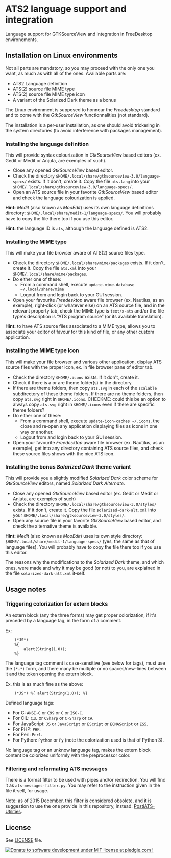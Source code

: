 ATS2 language support and integration
=====================================
Language support for GTKSourceView and integration in FreeDesktop environements.

Installation on Linux environments
----------------------------------

Not all parts are mandatory, so you may proceed with the only one you want,
as much as with all of the ones. Available parts are:

  * ATS2 Language definition
  * ATS(2) source file MIME type
  * ATS(2) source file MIME type icon
  * A variant of the Solarized Dark theme as a bonus

The Linux environment is supposed to honnour the *Freedesktop* standard and
to come with the *GtkSourceView* functionnalities (not standard).

The installation is a per‑user installation, as one should avoid trickering in
the system directories (to avoid interference with packages management).

### Installing the language definition

This will provide syntax colourization in *GtkSourceView* based editors 
(ex. Gedit or Medit or Anjuta, are exemples of such).

  * Close any opened *GtkSourceView* based editor.
  * Check the directory `$HOME/.local/share/gtksourceview-3.0/language-specs/`
    exists. If it don't, create it. Copy the file `ats.lang` into your
    `$HOME/.local/share/gtksourceview-3.0/language-specs/`.
  * Open an ATS source file in your favorite *GtkSourceView* based editor and
    check the language colourization is applied.

**Hint:** *Medit* (also known as *MooEdit*) uses its own language definitions
directory: `$HOME/.local/share/medit-1/language-specs/`. You will probably
have to copy the file there too if you use this editor.

**Hint:** the language ID is `ats`, although the language defined is ATS2.

### Installing the MIME type

This will make your file browser aware of ATS(2) source files type.

  * Check the directory `$HOME/.local/share/mime/packages` exists. If it
    don't, create it. Copy the file `ats.xml` into your
    `$HOME/.local/share/mime/packages`.
  * Do either one of these:
     + From a command shell,
       execute `update-mime-database ~/.local/share/mime`
     + Logout from and login back to your GUI session.
  * Open your favourite *Freedesktop* aware file browser (ex. Nautilus, as
    an exemple), right‑click (or whatever else) on an ATS source file, and
    in the relevant property tab, check the MIME type is `text/x-ats` and/or
    the file type's description is “ATS program source” (or its available
    translation).

**Hint:** to have ATS source files associated to a MIME type, allows you to
associate your editor of favour for this kind of file, or any other custom
application.

### Installing the MIME type icon

This will make your file browser and various other application, display
ATS source files with the proper icon, ex. in file browser pane of editor tab.

  * Check the directory `$HOME/.icons` exists. If it don't, create it.
  * Check if there is a or are theme folder(s) in the directory.
  * If there are theme folders, then copy `ats.svg` in each of the `scalable`
    subdirectory of these theme folders. If there are no theme folders, then
    copy `ats.svg` right in `$HOME/.icons`. CHECKME: could this be an option
    to always copy `ats.svg` right in `$HOME/.icons` even if there are
    specific theme folders?
  * Do either one of these:
     + From a command shell,
       execute `update-icon-caches ~/.icons`, the close and re‑open any
       application displaying files as icons in one way or another.
     + Logout from and login back to your GUI session.
  * Open your favourite *Freedesktop* aware file browser (ex. Nautilus, as
    an exemple), get into any directory containing ATS source files, and
    check these source files shows with the nice ATS icon.

### Installing the bonus *Solarized Dark* theme variant

This will provide you a slightly modified *Solarized Dark* color scheme for
*GtkSourceView* editors, named *Solarized Dark Alternate*.

  * Close any opened *GtkSourceView* based editor (ex. Gedit or Medit or
    Anjuta, are exemples of such)
  * Check the directory `$HOME/.local/share/gtksourceview-3.0/styles/`
    exists. If it don't, create it. Copy the file `solarized-dark-alt.xml`
    into your `$HOME/.local/share/gtksourceview-3.0/styles/`.
  * Open any source file in your favorite *GtkSourceView* based editor, and
    check the alternative theme is available.

**Hint:** *Medit* (also known as *MooEdit*) uses its own style directory:
`$HOME/.local/share/medit-1/language-specs/` (yes, the same as that of
language files). You will probably have to copy the file there too if you use
this editor.

The reasons why the modifications to the *Solarized Dark* theme, and which 
ones, were made and why it may be good (or not) to you, are explained in the 
file `solarized-dark-alt.xml` it‑self.

Usage notes
-----------

### Triggering colorization for extern blocks

An extern block (any the three forms) may get proper colorization, if it's preceded by a language tag, in the form of a comment.

Ex:

        (*JS*)
        %{
            alert(String(1.0));
        %}

The language tag comment is case-sensitive (see below for tags), must use the `(*…*)` form, and there many be multiple or no spaces/new-lines between it and the token opening the extern block.

Ex. this is as much fine as the above:

        (*JS*) %{ alert(String(1.0)); %}
        
Defined language tags:

  * For C: `ANSI-C` or `C99` or `C` or `ISO-C`.
  * For CIL: `CIL` or `CSharp` or `C-Sharp` or `C#`.
  * For JavaScript: `JS` or `JavaScript` or `EScript` or `ECMAScript` or `ES5`.
  * For PHP: `PHP`.
  * For Perl: `Perl`.
  * For Python: `Python` or `Py` (note the colorization used is that of Python 3).
  
No language tag or an unknow language tag, makes the extern block content be colorized uniformly with the preprocessor color.

### Filtering and reformating ATS messages

There is a format filter to be used with pipes and/or redirection. You will find it as `ats-messages-filter.py`. You may refer to the instruction given in the file it‑self, for usage.

Note: as of 2015 December, this filter is considered obsolete, and it is suggestion to use the one provide in this repository, instead: [PostiATS-Utilities](https://github.com/Hibou57/PostiATS-Utilities).

License
-------

See [LICENSE](LICENSE) file.

<a href='https://pledgie.com/campaigns/30727'><img
     alt='Donate to software development under MIT license at pledgie.com !'
     src='https://pledgie.com/campaigns/30727.png?skin_name=chrome'
     border='0' ></a>
